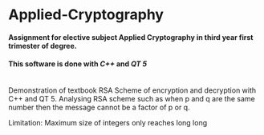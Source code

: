 # Applied-Cryptography
#### Assignment for elective subject Applied Cryptography in third year first trimester of degree.
#### This software is done with _C++_ and _QT 5_
<br />
Demonstration of textbook RSA Scheme of encryption and decryption with C++ and QT 5.
Analysing RSA scheme such as when p and q are the same number then the message cannot be a factor of p or q.

Limitation:
Maximum size of integers only reaches long long
